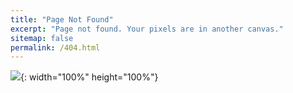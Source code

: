```yaml
---
title: "Page Not Found"
excerpt: "Page not found. Your pixels are in another canvas."
sitemap: false
permalink: /404.html
---
```



![](https://colorlib.com/wp/wp-content/uploads/sites/2/404-error-template-3.png){: width="100%" height="100%"}


